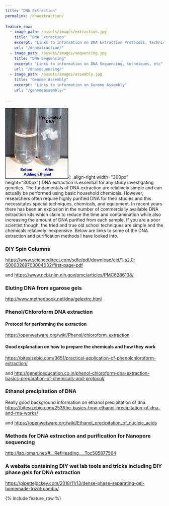 ```yaml
---
title: "DNA Extraction"
permalink: /dnaextraction/

feature_row:
  - image_path: /assets/images/extraction.jpg
    title: "DNA Extraction"
    excerpt: "Links to information on DNA Extraction Protocols, techniques, etc"
    url: "/dnaextraction/"
  - image_path: /assets/images/sequencing.jpg
    title: "DNA Sequencing"
    excerpt: "Links to information on DNA Sequencing, techniques, etc"
    url: "/dnasequencing/"
  - image_path: /assets/images/assembly.jpg
    title: "Genome Assembly"
    excerpt: "Links to information on Genome Assembly"
    url: "/genomeassembly/"

---
```


![](/assets/images/ethanol.jpeg){: .align-right width="300px" height="300px"}  DNA extraction is essential for any study investigating genetics. The fundamentals of DNA extraction are relatively simple and can actually be performed using basic household chemicals. However, researchers often require highly purified DNA for their studies and this necessitates special techniques, chemicals, and equipment. In recent years there has been an explosion in the number of commercially available DNA extraction kits which claim to reduce the time and contamination while also increasing the amount of DNA purified from each sample. If you are a poor scientist though, the tried and true old school techniques are simple and the chemicals relatively inexpensive. Below are links to some of the DNA extraction and purification methods I have looked into. 

### DIY Spin Columns
<https://www.sciencedirect.com/sdfe/pdf/download/eid/1-s2.0-S0003269703004032/first-page-pdf>

and <https://www.ncbi.nlm.nih.gov/pmc/articles/PMC6286138/>

### Eluting DNA from agarose gels
<http://www.methodbook.net/dna/gelextrc.html>

### Phenol/Chloroform DNA extraction 

#### Protocol for performing the extraction
<https://openwetware.org/wiki/Phenol/chloroform_extraction>

#### Good explanation on how to prepare the chemicals and how they work
<https://bitesizebio.com/3651/practical-application-of-phenolchloroform-extraction/>

and
<http://geneticeducation.co.in/phenol-chloroform-dna-extraction-basics-preparation-of-chemicals-and-protocol/>

### Ethanol precipitation of DNA
Really good background information on ethanol precipitation of dna
<https://bitesizebio.com/253/the-basics-how-ethanol-precipitation-of-dna-and-rna-works/>

and
<https://openwetware.org/wiki/Ethanol_precipitation_of_nucleic_acids>

### Methods for DNA extraction and purification for Nanopore sequencing
<http://lab.loman.net/#__RefHeading___Toc505877564>

### A website containing DIY wet lab tools and tricks including DIY phase gels for DNA extraction
<https://pipettejockey.com/2018/11/13/dense-phase-separating-gel-homemade-trizol-combo/>


{% include feature_row %}

